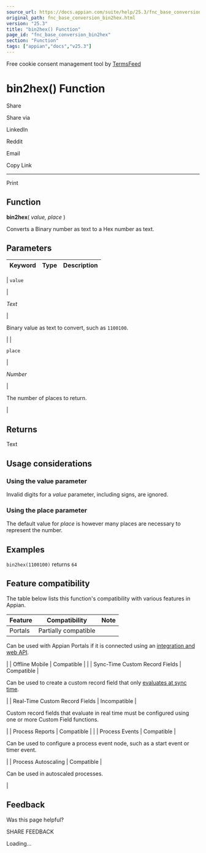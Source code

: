 ```yaml
---
source_url: https://docs.appian.com/suite/help/25.3/fnc_base_conversion_bin2hex.html
original_path: fnc_base_conversion_bin2hex.html
version: "25.3"
title: "bin2hex() Function"
page_id: "fnc_base_conversion_bin2hex"
section: "Function"
tags: ["appian","docs","v25.3"]
---
```



Free cookie consent management tool by [TermsFeed](https://www.termsfeed.com/)

# bin2hex() Function

Share

Share via

LinkedIn

Reddit

Email

Copy Link

* * *

Print

## Function

**bin2hex**( _value, place_ )

Converts a Binary number as text to a Hex number as text.

## Parameters

| Keyword | Type | Description |
| --- | --- | --- |
|
`value`

 |

_Text_

 |

Binary value as text to convert, such as `1100100`.

 |
|

`place`

 |

_Number_

 |

The number of places to return.

 |

## Returns

Text

## Usage considerations

### Using the value parameter

Invalid digits for a _value_ parameter, including signs, are ignored.

### Using the place parameter

The default value for _place_ is however many places are necessary to represent the number.

## Examples

`bin2hex(1100100)` returns `64`

## Feature compatibility

The table below lists this function's compatibility with various features in Appian.

| Feature | Compatibility | Note |
| --- | --- | --- |
| Portals | Partially compatible |
Can be used with Appian Portals if it is connected using an [integration and web API](portals-design.html#using-partially-compatible-functions-and-objects-in-a-portal).

 |
| Offline Mobile | Compatible |  |
| Sync-Time Custom Record Fields | Compatible |

Can be used to create a custom record field that only [evaluates at sync time](custom-record-fields.html#prodlink-sync-time-evaluations).

 |
| Real-Time Custom Record Fields | Incompatible |

Custom record fields that evaluate in real time must be configured using one or more Custom Field functions.

 |
| Process Reports | Compatible |  |
| Process Events | Compatible |

Can be used to configure a process event node, such as a start event or timer event.

 |
| Process Autoscaling | Compatible |

Can be used in autoscaled processes.

 |

## Feedback

Was this page helpful?

SHARE FEEDBACK

Loading...